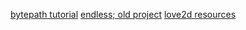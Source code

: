 [bytepath tutorial](https://github.com/a327ex/blog/issues/15)
[endless; old project](https://github.com/morbidlyocheese/endless/)
[love2d resources](https://github.com/love2d-community/awesome-love2d?tab=readme-ov-file#tutorials)